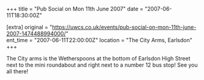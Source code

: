 +++
title = "Pub Social on Mon 11th June 2007"
date = "2007-06-11T18:30:00Z"

[extra]
original = "https://uwcs.co.uk/events/pub-social-on-mon-11th-june-2007-1474488994000/"    
ent_time = "2007-06-11T22:00:00Z"
location = "The City Arms, Earlsdon"
+++

The City arms is the Wetherspoons at the bottom of Earlsdon High Street next to the mini roundabout and right next to a number 12 bus stop\! See you all there\!

